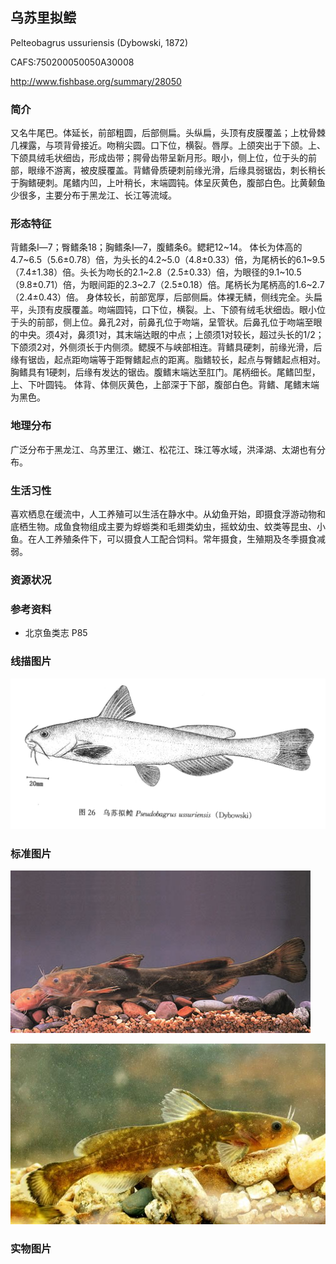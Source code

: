 ## 乌苏里拟鲿

Pelteobagrus ussuriensis  (Dybowski, 1872)

CAFS:750200050050A30008

<http://www.fishbase.org/summary/28050>

### 简介

又名牛尾巴。体延长，前部粗圆，后部侧扁。头纵扁，头顶有皮膜覆盖；上枕骨棘几裸露，与项背骨接近。吻稍尖圆。口下位，横裂。唇厚。上颌突出于下颌。上、下颌具绒毛状细齿，形成齿带；腭骨齿带呈新月形。眼小，侧上位，位于头的前部，眼缘不游离，被皮膜覆盖。背鳍骨质硬刺前缘光滑，后缘具弱锯齿，刺长稍长于胸鳍硬刺。尾鳍内凹，上叶稍长，末端圆钝。体呈灰黄色，腹部白色。比黄颡鱼少很多，主要分布于黑龙江、长江等流域。

### 形态特征

背鳍条I―7；臀鳍条18；胸鳍条I―7，腹鳍条6。鳃耙12~14。 体长为体高的4.7~6.5（5.6±0.78）倍，为头长的4.2~5.0（4.8±0.33）倍，为尾柄长的6.1~9.5（7.4±1.38）倍。头长为吻长的2.1~2.8（2.5±0.33）倍，为眼径的9.1~10.5（9.8±0.71）倍，为眼间距的2.3~2.7（2.5±0.18）倍。尾柄长为尾柄高的1.6~2.7（2.4±0.43）倍。 身体较长，前部宽厚，后部侧扁。体裸无鳞，侧线完全。头扁平，头顶有皮膜覆盖。吻端圆钝，口下位，横裂。上、下颌有绒毛状细齿。眼小位于头的前部，侧上位。鼻孔2对，前鼻孔位于吻端，呈管状。后鼻孔位于吻端至眼的中央。须4对，鼻须1对，其末端达眼的中点；上颌须1对较长，超过头长的1/2；下颌须2对，外侧须长于内侧须。鳃膜不与峡部相连。背鳍具硬刺，前缘光滑，后缘有锯齿，起点距吻端等于距臀鳍起点的距离。脂鳍较长，起点与臀鳍起点相对。胸鳍具有1硬刺，后缘有发达的锯齿。腹鳍末端达至肛门。尾柄细长。尾鳍凹型，上、下叶圆钝。 体背、体侧灰黄色，上部深于下部，腹部白色。背鳍、尾鳍末端为黑色。

### 地理分布

广泛分布于黑龙江、乌苏里江、嫩江、松花江、珠江等水域，洪泽湖、太湖也有分布。

### 生活习性

喜欢栖息在缓流中，人工养殖可以生活在静水中。从幼鱼开始，即摄食浮游动物和底栖生物。成鱼食物组成主要为蜉蝣类和毛翅类幼虫，摇蚊幼虫、蚊类等昆虫、小鱼。在人工养殖条件下，可以摄食人工配合饲料。常年摄食，生殖期及冬季摄食减弱。

### 资源状况

### 参考资料

- 北京鱼类志 P85

### 线描图片

![图片](photos/乌苏里拟鲿.jpg)

### 标准图片

![图片](photos/乌苏里拟鲿A.jpg)

![图片](photos/乌苏里拟鲿B.jpg)

### 实物图片

